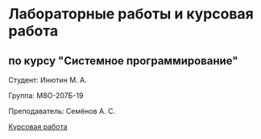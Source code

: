 # Лабораторные работы и курсовая работа

## по курсу "Системное программирование"

Студент: Инютин М. А.

Группа: М8О-207Б-19

Преподаватель: Семёнов А. C.

[Курсовая работа](https://github.com/iktovr/myCompiler)
